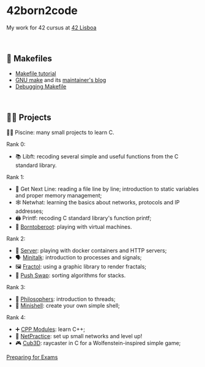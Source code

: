 # 42born2code
My work for 42 cursus at [42 Lisboa](https://www.42lisboa.com/)

<br/>

## 🧁 Makefiles
* [Makefile tutorial](https://makefiletutorial.com/)
* [GNU make](https://www.gnu.org/software/make/manual/make.html) and its [maintainer's blog](http://make.mad-scientist.net/)
* [Debugging Makefile](https://www.youtube.com/watch?v=l5KqE0DMG-Q)

<br/>

## 👩‍💻 Projects
🏊‍♂️ Piscine: many small projects to learn C.

Rank 0:
* 📚 Libft: recoding several simple and useful functions from the C standard library.

Rank 1:
* 📝 Get Next Line: reading a file line by line; introduction to static variables and proper memory management;
* 🕸 Netwhat: learning the basics about networks, protocols and IP addresses;
* 🖨 Printf: recoding C standard library's function printf;
* 🌱 [Borntoberoot](https://github.com/arieivs/42/tree/master/1_born2beroot): playing with virtual machines.

Rank 2:
* 🐳 [Server](https://github.com/arieivs/42/tree/master/2_server): playing with docker containers and HTTP servers;
* 🗣 [Minitalk](https://github.com/arieivs/42/tree/master/2_minitalk): introduction to processes and signals;
* 🖼 [Fractol](https://github.com/arieivs/42/tree/master/2_fractol): using a graphic library to render fractals;
* 🥞 [Push Swap](https://github.com/arieivs/42/tree/master/2_push_swap): sorting algorithms for stacks.

Rank 3:
* 🧵 [Philosophers](https://github.com/arieivs/42/tree/master/3_philosophers): introduction to threads;
* 🐚 [Minishell](https://github.com/Knulpinette/42_03_minishell): create your own simple shell;

Rank 4:
* ➕ [CPP Modules](https://github.com/arieivs/42/tree/master/4_cpp): learn C++;
* 💬 [NetPractice](https://github.com/arieivs/42/tree/master/4_netpractice): set up small networks and level up!
* 🎮​ [Cub3D](https://github.com/arieivs/42_04_cub3d): raycaster in C for a Wolfenstein-inspired simple game;

[Preparing for Exams](https://github.com/markveligod/examrank-02-03-04-05-06)

